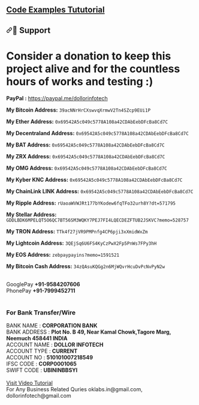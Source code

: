 <h2><a href="https://oklabsguru.blogspot.com/">Code Examples Tututorial</a></h2>

<h2><a id="user-content--support" class="anchor" aria-hidden="true" href="#-support"><svg class="octicon octicon-link" viewBox="0 0 16 16" version="1.1" width="16" height="16" aria-hidden="true"><path fill-rule="evenodd" d="M7.775 3.275a.75.75 0 001.06 1.06l1.25-1.25a2 2 0 112.83 2.83l-2.5 2.5a2 2 0 01-2.83 0 .75.75 0 00-1.06 1.06 3.5 3.5 0 004.95 0l2.5-2.5a3.5 3.5 0 00-4.95-4.95l-1.25 1.25zm-4.69 9.64a2 2 0 010-2.83l2.5-2.5a2 2 0 012.83 0 .75.75 0 001.06-1.06 3.5 3.5 0 00-4.95 0l-2.5 2.5a3.5 3.5 0 004.95 4.95l1.25-1.25a.75.75 0 00-1.06-1.06l-1.25 1.25a2 2 0 01-2.83 0z"></path></svg></a><g-emoji class="g-emoji" alias="raising_hand" fallback-src="https://github.githubassets.com/images/icons/emoji/unicode/1f64b.png">🙋</g-emoji> Support</h2>
<h1>Consider a donation to keep this project alive and for the countless hours of works and testing :)</h1>
<p><strong>PayPal :</strong> <a href="https://paypal.me/dollorinfotech" rel="nofollow">https://paypal.me/dollorinfotech</a></p>
<p><strong>My Bitcoin Address:</strong> <code>39acNNrHrCXswvqXrmwV2Tn4SZcp9EUi1P</code></p>
<p><strong>My Ether Address:</strong> <code>0x69542A5c049c5778A108a42CDAbEebDFcBa8Cd7C</code></p>
<p><strong>My Decentraland Address:</strong> <code>0x69542A5c049c5778A108a42CDAbEebDFcBa8Cd7C</code></p>
<p><strong>My BAT Address:</strong> <code>0x69542A5c049c5778A108a42CDAbEebDFcBa8Cd7C</code></p>
<p><strong>My ZRX Address:</strong> <code>0x69542A5c049c5778A108a42CDAbEebDFcBa8Cd7C</code></p>
<p><strong>My OMG Address:</strong> <code>0x69542A5c049c5778A108a42CDAbEebDFcBa8Cd7C</code></p>
<p><strong>My Kyber KNC Address:</strong> <code>0x69542A5c049c5778A108a42CDAbEebDFcBa8Cd7C</code></p>
<p><strong>My ChainLink LINK Address:</strong> <code>0x69542A5c049c5778A108a42CDAbEebDFcBa8Cd7C</code></p>
<p><strong>My Ripple Address:</strong> <code>rUaoaWVWJRt177bYKodew6fqTFo32urh8Y?dt=571795</code></p>
<p><strong>My Stellar Address:</strong> <code>GDDLBDK6MPELQT5O6QC7BT56SM3WQKY7PEJ7FI4LQECDEZFTUB2JSKVC?memo=528757</code></p>
<p><strong>My TRON Address:</strong> <code>TTk4f27jVR9PMPnfg4CP6pji3xXmidWxZm</code></p>
<p><strong>My Lightcoin Address:</strong> <code>3QEjSq6U6FS4KyCzPwX2Fp5PnWs7FPy3hH</code></p>
<p><strong>My EOS Address:</strong> <code>zebpaypayins?memo=1591521</code></p>
<p><strong>My Bitcoin Cash Address:</strong> <code>34zQAsuKQGg2n6MjWQvrHcuDvPcNvPyN2w</code></p>
<br>
<div>GooglePay <strong>+91-9584207606</strong> </div>
<div>PhonePay  <strong>+91-7999452711</strong></div>
<br>

<h3>For Bank Transfer/Wire</h3>
<div>BANK NAME    :  <strong>CORPORATION BANK</strong></div> 
<div>BANK ADDRESS :  <strong>Plot No. B 49, Near Kamal Chowk,Tagore Marg, Neemuch 458441 INDIA</strong></div> 
<div>ACCOUNT NAME :  <strong>DOLLOR INFOTECH</strong></div>
<div>ACCOUNT TYPE :  <strong>CURRENT</strong></div> 
<div>ACCOUNT NO   :  <strong>510101007218549</strong></div>
<div>IFSC CODE    :  <strong>CORP0001065</strong></div>
<div>SWIFT CODE   :  <strong>UBININBBSYI</strong></div>
<br>
<a href="https://www.youtube.com/playlist?list=PL_kVwOdi-YKRr_CsbcYVv08GE5zAa5TQW" target="_blank">Visit Video Tutorial</a>

<div>For Any Business Related Quries oklabs.in@gmail.com, dollorinfotech@gmail.com</div>
